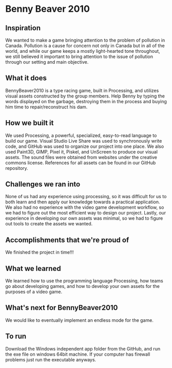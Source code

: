 <h1>Benny Beaver 2010</h1>
 
<h2>Inspiration</h2>
We wanted to make a game bringing attention to the problem of pollution in Canada. Pollution is a cause for concern not only in Canada but in all of the world, and while our game keeps a mostly light-hearted tone throughout, we still believed it important to bring attention to the issue of pollution through our setting and main objective.

<h2>What it does</h2>
BennyBeaver2010 is a type racing game, built in Processing, and utilizes visual assets constructed by the group members. Help Benny by typing the words displayed on the garbage, destroying them in the process and buying him time to repair/reconstruct his dam.

<h2>How we built it</h2>
We used Processing, a powerful, specialized, easy-to-read language to build our game. Visual Studio Live Share was used to synchronously write code, and GitHub was used to organize our project into one place. We also used Paint3D, GIMP, Pixel it, Piskel, and UnScreen to produce our visual assets. The sound files were obtained from websites under the creative commons license. References for all assets can be found in our GitHub repository.

<h2>Challenges we ran into</h2>
None of us had any experience using processing, so it was difficult for us to both learn and then apply our knowledge towards a practical application. We also had no experience with the video game development workflow, so we had to figure out the most efficient way to design our project. Lastly, our experience in developing our own assets was minimal, so we had to figure out tools to create the assets we wanted.

<h2>Accomplishments that we're proud of</h2>
We finished the project in time!!!

<h2>What we learned</h2>
We learned how to use the programming language Processing, how teams go about developing games, and how to develop your own assets for the purposes of a video game.

<h2>What's next for BennyBeaver2010</h2>
We would like to eventually implement an endless mode for the game.

<h2>To run</h2>
Download the Windows independent app folder from the GitHub, and run the exe file on windows 64bit machine. If your computer has firewall problems just run the executable anyways.
